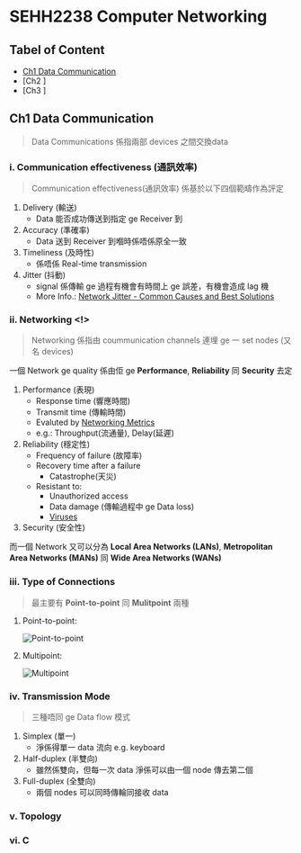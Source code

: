 # SEHH2238 Computer Networking
  
  
## Tabel of Content
- [Ch1 Data Communication](https://github.com/JackTheCoconut/Notebook/blob/main/HKCC/Year2/Sem2/SEHH2238_ComuterNetworking.md#ch1-data-communication)
- [Ch2 ]
- [Ch3 ]
  
  
## Ch1 Data Communication
    
>Data Communications 係指兩部 devices 之間交換data 
    
### i. Communication effectiveness (通訊效率)    
  >Communication effectiveness(通訊效率) 係基於以下四個範疇作為評定
  1. Delivery (輸送)
      - Data 能否成功傳送到指定 ge Receiver 到
  2. Accuracy (準確率)
      - Data 送到 Receiver 到嗰時係唔係原全一致
  3. Timeliness (及時性)
      - 係唔係 Real-time transmission 
  4. Jitter (抖動)
      - signal 係傳輸 ge 過程有機會有時間上 ge 誤差，有機會造成 lag 機
      - More Info.: [Network Jitter - Common Causes and Best Solutions](https://www.ir.com/guides/what-is-network-jitter)


### ii. Networking <!>
  >Networking 係指由 coummunication channels 連埋 ge 一 set nodes (又名 devices)
 
  一個 Network ge quality 係由佢 ge **Performance**, **Reliability** 同 **Security** 去定
  
  1. Performance (表現)
      - Response time (響應時間)
      - Transmit time (傳輸時間)
      - Evaluted by [Networking Metrics](https://www.perfsonar.net/resources_metrics.html) 
      - e.g.: Throughput(流通量), Delay(延遲)
  2. Reliability (穩定性)
      - Frequency of failure (故障率)
      - Recovery time after a failure
          - Catastrophe(天災)
      - Resistant to:
          - Unauthorized access
          - Data damage (傳輸過程中 ge Data loss)
          - [Viruses](https://www.websecurity.digicert.com/zh/hk/security-topics/what-are-malware-viruses-spyware-and-cookies-and-what-differentiates-them)
  3. Security  (安全性)
      
  而一個 Network 又可以分為 **Local Area Networks (LANs)**, **Metropolitan Area Networks (MANs)** 同 **Wide Area Networks (WANs)**

   
### iii. Type of Connections
  >最主要有 **Point-to-point** 同 **Mulitpoint** 兩種

1. Point-to-point:
    
    ![Point-to-point](https://cdn.discordapp.com/attachments/684958583367925771/948295753762238505/unknown.png "Point-to-point")

2. Multipoint:
    
    ![Multipoint](https://cdn.discordapp.com/attachments/684958583367925771/948296856243437648/unknown.png "Multipoint")


### iv. Transmission Mode
  >三種唔同 ge Data flow 模式

  1. Simplex (單一)
      - 淨係得單一 data 流向 e.g. keyboard
  2. Half-duplex (半雙向)
      - 雖然係雙向，但每一次 data 淨係可以由一個 node 傳去第二個
  3. Full-duplex (全雙向)
      - 兩個 nodes 可以同時傳輪同接收 data  

### v. Topology

### vi. C
